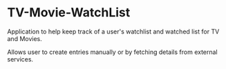 # TV-Movie-WatchList

Application to help keep track of a user's watchlist and watched list for TV and Movies.

Allows user to create entries manually or by fetching details from external services.

